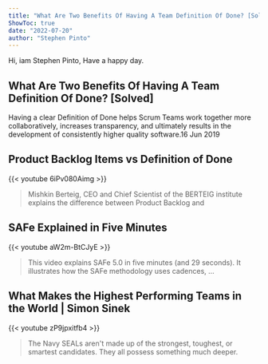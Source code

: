 ```yaml
---
title: "What Are Two Benefits Of Having A Team Definition Of Done? [Solved]"
ShowToc: true 
date: "2022-07-20"
author: "Stephen Pinto" 
---
```


Hi, iam Stephen Pinto, Have a happy day.
## What Are Two Benefits Of Having A Team Definition Of Done? [Solved]
Having a clear Definition of Done helps Scrum Teams work together more collaboratively, increases transparency, and ultimately results in the development of consistently higher quality software.16 Jun 2019

## Product Backlog Items vs Definition of Done
{{< youtube 6iPv080Aimg >}}
>Mishkin Berteig, CEO and Chief Scientist of the BERTEIG institute explains the difference between Product Backlog and 

## SAFe Explained in Five Minutes
{{< youtube aW2m-BtCJyE >}}
>This video explains SAFe 5.0 in five minutes (and 29 seconds). It illustrates how the SAFe methodology uses cadences, ...

## What Makes the Highest Performing Teams in the World | Simon Sinek
{{< youtube zP9jpxitfb4 >}}
>The Navy SEALs aren't made up of the strongest, toughest, or smartest candidates. They all possess something much deeper.

